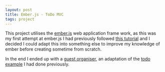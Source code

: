```yaml
---
layout: post
title: Ember.js - ToDo MVC
tags: project
---
```

This project utilises the [ember.js](http://emberjs.com/) web application frame work, as this was my first attempt at ember.js I had previously followed [this tutorial](http://emberjs.com/guides/getting-started/) and I decided I could adapt this into something else to improve my knowledge of ember before creating sometime from scratch.

In the end I ended up with a [guest organiser]({{site.url}}projects/ember-js/party-guests/), an adaptation of the [todo example](http://{{site.url}}projects/ember-js/todo/) I had done previously.